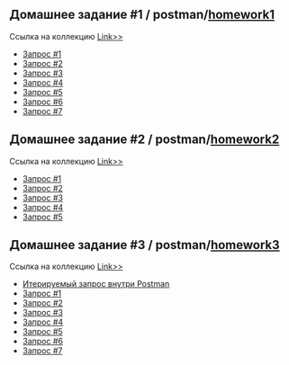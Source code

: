 ## Домашнее задание #1 / postman/[homework1](https://github.com/ipohaa/Postman1/tree/main/homework1)
Ссылка на коллекцию [Link>>]()
+ [Запрос #1](https://github.com/ipohaa/Postman1/tree/main/homework1#запрос-1)
+ [Запрос #2](https://github.com/ipohaa/Postman1/tree/main/homework1#запрос-2)
+ [Запрос #3](https://github.com/ipohaa/Postman1/tree/main/homework1#запрос-3-1)
+ [Запрос #4](https://github.com/ipohaa/Postman1/tree/main/homework1#запрос-4-1)
+ [Запрос #5](https://github.com/ipohaa/Postman1/tree/main/homework1#запрос-5-1)
+ [Запрос #6](https://github.com/ipohaa/Postman1/tree/main/homework1#запрос-6-1)
+ [Запрос #7](https://github.com/ipohaa/Postman1/tree/main/homework1#запрос-7-1)


## Домашнее задание #2 / postman/[homework2](https://github.com/ipohaa/Postman1/tree/main/homework2)
Ссылка на коллекцию [Link>>]()
+ [Запрос #1](https://github.com/ipohaa/Postman1/tree/main/homework2#запрос-1-1)
+ [Запрос #2](https://github.com/ipohaa/Postman1/tree/main/homework2#запрос-2)
+ [Запрос #3](https://github.com/ipohaa/Postman1/tree/main/homework2#запрос-3-1)
+ [Запрос #4](https://github.com/ipohaa/Postman1/tree/main/homework2#запрос-4-1)
+ [Запрос #5](https://github.com/ipohaa/Postman1/tree/main/homework2#запрос-5-1)

## Домашнее задание #3 / postman/[homework3](https://github.com/ipohaa/Postman1/tree/main/homework3)
Ссылка на коллекцию [Link>>]()
+ [Итерируемый запрос внутри Postman](https://github.com/ipohaa/Postman1/tree/main#написать-скрипт-отсылающий-запрос-на-сервер-каждую-итерацию)
+ [Запрос #1](https://github.com/ipohaa/Postman1/tree/main#запрос-1)
+ [Запрос #2](https://github.com/ipohaa/Postman1/tree/main#запрос-2)
+ [Запрос #3](https://github.com/ipohaa/Postman1/tree/main#запрос-3-1)
+ [Запрос #4](https://github.com/ipohaa/Postman1/tree/main#запрос-4-1)
+ [Запрос #5](https://github.com/ipohaa/Postman1/tree/main#запрос-5-1)
+ [Запрос #6](https://github.com/ipohaa/Postman1/tree/main#запрос-6-1)
+ [Запрос #7](https://github.com/ipohaa/Postman1/tree/main#запрос-7-1)

